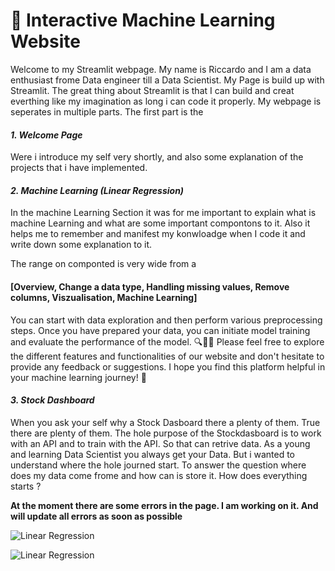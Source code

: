 # 🤖 Interactive Machine Learning Website
Welcome to my Streamlit webpage. My name is Riccardo and I am a data enthusiast frome Data engineer till a Data Scientist. 
My Page is build up with Streamlit. The great thing about Streamlit is that I can build and creat everthing like my imagination as long i can code it properly.
My webpage is seperates in multiple parts. 
The first part is the 

#### *1. Welcome Page*
Were i introduce my self very shortly, and also some explanation of the projects that i have implemented.

#### *2. Machine Learning (Linear Regression)*
In the machine Learning Section it was for me important to explain what is machine Learning and what are some important compontons to it.
Also it helps me to remember and manifest my konwloadge when I code it and write down some explanation to it.

The range on componted is very wide from a 
#### [Overview, Change a data type, Handling missing values, Remove columns, Viszualisation, Machine Learning]
You can start with data exploration and then perform various preprocessing steps. Once you have prepared your data, you can initiate model training and evaluate the performance of the model. 🔍🧪🔢
Please feel free to explore the different features and functionalities of our website and don't hesitate to provide any feedback or suggestions. I hope you find this platform helpful in your machine learning journey! 🌟

#### *3. Stock Dashboard*
When you ask your self why a Stock Dasboard there a plenty of them. True there are plenty of them. The hole purpose of the Stockdasboard is to work with an API and to train with the API. So that can retrive data. As a young and learning Data Scientist you always get your Data. But i wanted to understand where the hole journed start. To answer the question where does my data come frome and how can is store it. How does everything starts ? 

**At the moment there are some errors in the page. I am working on it. And will update all errors as soon as possible**





![Linear Regression](https://streamlit.io/images/brand/streamlit-logo-primary-colormark-darktext.png)


![Linear Regression](https://cdn.lynda.com/course/2848256/2848256-1608664963973-16x9.jpg)

